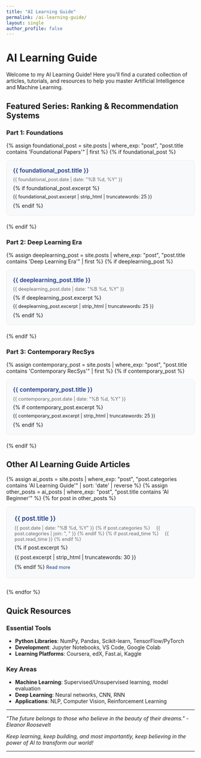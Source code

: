 ```yaml
---
title: "AI Learning Guide"
permalink: /ai-learning-guide/
layout: single
author_profile: false
---
```


# AI Learning Guide

Welcome to my AI Learning Guide! Here you'll find a curated collection of articles, tutorials, and resources to help you master Artificial Intelligence and Machine Learning.

## Featured Series: Ranking & Recommendation Systems

### Part 1: Foundations
{% assign foundational_post = site.posts | where_exp: "post", "post.title contains 'Foundational Papers'" | first %}
{% if foundational_post %}
<div class="blog-post-preview" style="margin-bottom: 1.5em; padding: 1.2em; border: 1px solid #e9ecef; border-radius: 8px; background-color: #f8f9fa;">
  <h4 style="margin-top: 0; margin-bottom: 0.5em; font-size: 1.1em; font-weight: 600;">
    <a href="{{ foundational_post.url }}" style="color: #1e3a8a; text-decoration: none;">{{ foundational_post.title }}</a>
  </h4>
  <p style="margin: 0.5em 0; color: #666; font-size: 0.9em; text-align: left;">
    {{ foundational_post.date | date: "%B %d, %Y" }}
  </p>
  {% if foundational_post.excerpt %}
  <p style="margin: 0.5em 0; line-height: 1.4; font-size: 0.9em; text-align: left;">
    {{ foundational_post.excerpt | strip_html | truncatewords: 25 }}
  </p>
  {% endif %}
</div>
{% endif %}

### Part 2: Deep Learning Era
{% assign deeplearning_post = site.posts | where_exp: "post", "post.title contains 'Deep Learning Era'" | first %}
{% if deeplearning_post %}
<div class="blog-post-preview" style="margin-bottom: 1.5em; padding: 1.2em; border: 1px solid #e9ecef; border-radius: 8px; background-color: #f8f9fa;">
  <h4 style="margin-top: 0; margin-bottom: 0.5em; font-size: 1.1em; font-weight: 600;">
    <a href="{{ deeplearning_post.url }}" style="color: #1e3a8a; text-decoration: none;">{{ deeplearning_post.title }}</a>
  </h4>
  <p style="margin: 0.5em 0; color: #666; font-size: 0.9em; text-align: left;">
    {{ deeplearning_post.date | date: "%B %d, %Y" }}
  </p>
  {% if deeplearning_post.excerpt %}
  <p style="margin: 0.5em 0; line-height: 1.4; font-size: 0.9em; text-align: left;">
    {{ deeplearning_post.excerpt | strip_html | truncatewords: 25 }}
  </p>
  {% endif %}
</div>
{% endif %}

### Part 3: Contemporary RecSys
{% assign contemporary_post = site.posts | where_exp: "post", "post.title contains 'Contemporary RecSys'" | first %}
{% if contemporary_post %}
<div class="blog-post-preview" style="margin-bottom: 1.5em; padding: 1.2em; border: 1px solid #e9ecef; border-radius: 8px; background-color: #f8f9fa;">
  <h4 style="margin-top: 0; margin-bottom: 0.5em; font-size: 1.1em; font-weight: 600;">
    <a href="{{ contemporary_post.url }}" style="color: #1e3a8a; text-decoration: none;">{{ contemporary_post.title }}</a>
  </h4>
  <p style="margin: 0.5em 0; color: #666; font-size: 0.9em; text-align: left;">
    {{ contemporary_post.date | date: "%B %d, %Y" }}
  </p>
  {% if contemporary_post.excerpt %}
  <p style="margin: 0.5em 0; line-height: 1.4; font-size: 0.9em; text-align: left;">
    {{ contemporary_post.excerpt | strip_html | truncatewords: 25 }}
  </p>
  {% endif %}
</div>
{% endif %}

## Other AI Learning Guide Articles

{% assign ai_posts = site.posts | where_exp: "post", "post.categories contains 'AI Learning Guide'" | sort: 'date' | reverse %}
{% assign other_posts = ai_posts | where_exp: "post", "post.title contains 'AI Beginner'" %}
{% for post in other_posts %}
<div class="blog-post-preview" style="margin-bottom: 2em; padding: 1.5em; border: 1px solid #e9ecef; border-radius: 8px; background-color: #f8f9fa;">
  <h3 style="margin-top: 0; margin-bottom: 0.5em; font-size: 1.2em; font-weight: 600;">
    <a href="{{ post.url }}" style="color: #1e3a8a; text-decoration: none;">{{ post.title }}</a>
  </h3>
  <p style="margin: 0.5em 0; color: #666; font-size: 0.9em; text-align: left;">
    {{ post.date | date: "%B %d, %Y" }}
    {% if post.categories %}
    <span style="margin-left: 1em;">
      {{ post.categories | join: ", " }}
    </span>
    {% endif %}
    {% if post.read_time %}
    <span style="margin-left: 1em;">
      {{ post.read_time }}
    </span>
    {% endif %}
  </p>
  {% if post.excerpt %}
  <p style="margin: 0.5em 0; line-height: 1.5; text-align: left;">
    {{ post.excerpt | strip_html | truncatewords: 30 }}
  </p>
  {% endif %}
  <a href="{{ post.url }}" style="color: #1e3a8a; text-decoration: none; font-size: 0.9em;">
    Read more
  </a>
</div>
{% endfor %}

## Quick Resources

### Essential Tools
- **Python Libraries**: NumPy, Pandas, Scikit-learn, TensorFlow/PyTorch
- **Development**: Jupyter Notebooks, VS Code, Google Colab
- **Learning Platforms**: Coursera, edX, Fast.ai, Kaggle

### Key Areas
- **Machine Learning**: Supervised/Unsupervised learning, model evaluation
- **Deep Learning**: Neural networks, CNN, RNN
- **Applications**: NLP, Computer Vision, Reinforcement Learning

---

*"The future belongs to those who believe in the beauty of their dreams." - Eleanor Roosevelt*

*Keep learning, keep building, and most importantly, keep believing in the power of AI to transform our world!*

---
